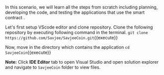 In this scenario, we will learn all the steps from scratch including planning, developing the code, and testing the applications that use the smart contract .

Let's first setup VScode editor and clone repository. Clone the following repository by executing following command in the terminal.
`git clone https://github.com/Savjee/SavjeeCoin.git`{{execute}}

Now, move in the directory which contains the application
`cd SavjeeCoin`{{execute}}

**Note:**
Click **IDE Editor** tab to open Visual Studio and open solution explorer and navigate to `SavjeeCoin` folder to view files.
